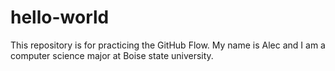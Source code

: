 # hello-world
This repository is for practicing the GitHub Flow.
My name is Alec and I am a computer science major at Boise state university.
